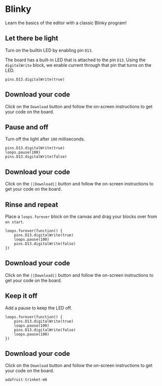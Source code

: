 # Blinky

Learn the basics of the editor with a classic Blinky program!

## Let there be light

Turn on the builtin LED by enabling pin ``D13``.

The board has a built-in LED that is attached to the pin ``D13``.
Using the ``digitalWrite`` block, we enable current through that pin
that turns on the LED.

```blocks
pins.D13.digitalWrite(true)
```

## Download your code

Click on the ``Download`` button and follow the on-screen instructions
to get your code on the board.

## Pause and off

Turn off the light after ``100`` milliseconds.

```blocks
pins.D13.digitalWrite(true)
loops.pause(100)
pins.D13.digitalWrite(false)
```

## Download your code

Click on the ``||Download||`` button and follow the on-screen instructions
to get your code on the board.

## Rinse and repeat

Place a ``loops.forever`` block on the canvas and drag
your blocks over from ``on start``.

```blocks
loops.forever(function() {
    pins.D13.digitalWrite(true)
    loops.pause(100)
    pins.D13.digitalWrite(false)
})
```

## Download your code

Click on the ``||Download||`` button and follow the on-screen instructions
to get your code on the board.

## Keep it off

Add a pause to keep the LED off.

```blocks
loops.forever(function() {
    pins.D13.digitalWrite(true)
    loops.pause(100)
    pins.D13.digitalWrite(false)
    loops.pause(100)    
})
```

## Download your code

Click on the ``Download`` button and follow the on-screen instructions
to get your code on the board.

```package
adafruit-trinket-m0
```